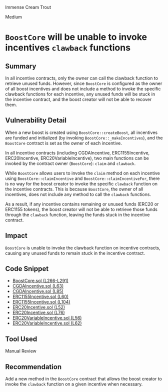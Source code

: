 Immense Cream Trout

Medium

# `BoostCore` will be unable to invoke incentives `clawback` functions

## Summary

In all incentive contracts, only the owner can call the clawback function to retrieve unused funds. However, since `BoostCore` is configured as the owner of all boost incentives and does not include a method to invoke the specific clawback functions for each incentive, any unused funds will be stuck in the incentive contract, and the boost creator will not be able to recover them.

## Vulnerability Detail

When a new boost is created using `BoostCore::createBoost`, all incentives are funded and initialized (by invoking `BoostCore::_makeIncentives`), and the `BoostCore` contract is set as the owner of each incentive.

In all incentive contracts (including CGDAIncentive, ERC1155Incentive, ERC20Incentive, ERC20VariableIncentive), two main functions can be invoked by the contract owner (`BoostCore`): `claim` and `clawback`.

While `BoostCore` allows users to invoke the `claim` method on each incentive using `BoostCore::claimIncentive` and `BoostCore::claimIncentiveFor`, there is no way for the boost creator to invoke the specific `clawback` function on the incentive contracts. This is because `BoostCore`, the owner of all incentives, does not include any method to call the `clawback` functions.

As a result, if any incentive contains remaining or unused funds (ERC20 or ERC1155 tokens), the boost creator will not be able to retrieve those funds through the `clawback` function, leaving the funds stuck in the incentive contract.

## Impact

`BoostCore` is unable to invoke the clawback function on incentive contracts, causing any unused funds to remain stuck in the incentive contract.

## Code Snippet

- [BoostCore.sol (L266-L291)](https://github.com/sherlock-audit/2024-06-boost-aa-wallet/blob/main/boost-protocol/packages/evm/contracts/BoostCore.sol#L266-L291)
- [CGDAIncentive.sol (L63)](https://github.com/sherlock-audit/2024-06-boost-aa-wallet/blob/main/boost-protocol/packages/evm/contracts/incentives/CGDAIncentive.sol#L63)
- [CGDAIncentive.sol (L85)](https://github.com/sherlock-audit/2024-06-boost-aa-wallet/blob/main/boost-protocol/packages/evm/contracts/incentives/CGDAIncentive.sol#L85)
- [ERC1155Incentive.sol (L60)](https://github.com/sherlock-audit/2024-06-boost-aa-wallet/blob/main/boost-protocol/packages/evm/contracts/incentives/ERC1155Incentive.sol#L60)
- [ERC1155Incentive.sol (L104)](https://github.com/sherlock-audit/2024-06-boost-aa-wallet/blob/main/boost-protocol/packages/evm/contracts/incentives/ERC1155Incentive.sol#L104)
- [ERC20Incentive.sol (L52)](https://github.com/sherlock-audit/2024-06-boost-aa-wallet/blob/main/boost-protocol/packages/evm/contracts/incentives/ERC20Incentive.sol#L52)
- [ERC20Incentive.sol (L76)](https://github.com/sherlock-audit/2024-06-boost-aa-wallet/blob/main/boost-protocol/packages/evm/contracts/incentives/ERC20Incentive.sol#L76)
- [ERC20VariableIncentive.sol (L56)](https://github.com/sherlock-audit/2024-06-boost-aa-wallet/blob/main/boost-protocol/packages/evm/contracts/incentives/ERC20VariableIncentive.sol#L56)
- [ERC20VariableIncentive.sol (L62)](https://github.com/sherlock-audit/2024-06-boost-aa-wallet/blob/main/boost-protocol/packages/evm/contracts/incentives/ERC20VariableIncentive.sol#L62)

## Tool Used

Manual Review

## Recommendation

Add a new method in the `BoostCore` contract that allows the boost creator to invoke the `clawback` function on a given incentive when necessary.